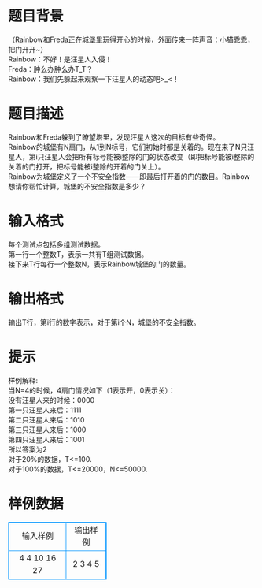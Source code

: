 # 

 
 # 题目背景 
（Rainbow和Freda正在城堡里玩得开心的时候，外面传来一阵声音：小猫乖乖，把门开开~）<BR>Rainbow：不好！是汪星人入侵！<BR>Freda：肿么办肿么办T_T？<BR>Rainbow：我们先躲起来观察一下汪星人的动态吧&gt;_&lt;！ 

 
 # 题目描述 
Rainbow和Freda躲到了瞭望塔里，发现汪星人这次的目标有些奇怪。<BR>Rainbow的城堡有N扇门，从1到N标号，它们初始时都是关着的。现在来了N只汪星人，第i只汪星人会把所有标号能被i整除的门的状态改变（即把标号能被i整除的关着的门打开，把标号能被i整除的开着的门关上）。<BR>Rainbow为城堡定义了一个不安全指数——即最后打开着的门的数目。Rainbow想请你帮忙计算，城堡的不安全指数是多少？ 

 
 # 输入格式 
每个测试点包括多组测试数据。<BR>第一行一个整数T，表示一共有T组测试数据。<BR>接下来T行每行一个整数N，表示Rainbow城堡的门的数量。 

 
 # 输出格式 
输出T行，第i行的数字表示，对于第i个N，城堡的不安全指数。 

 
 # 提示 
样例解释:　　　<BR>当N=4的时候，4扇门情况如下（1表示开，0表示关）：<BR>没有汪星人来的时候：0000<BR>第一只汪星人来后：1111<BR>第二只汪星人来后：1010<BR>第三只汪星人来后：1000<BR>第四只汪星人来后：1001<BR>所以答案为2<BR>对于20%的数据，T&lt;=100.<BR>对于100%的数据，T&lt;=20000，N&lt;=50000. 
# 样例数据
<style>
        table,table tr th, table tr td { border:1px solid #0094ff; }
        table { width: 200px; min-height: 25px; line-height: 25px; text-align: center; border-collapse: collapse;}   
    </style>
<table>
	<tr>
		<td>输入样例</td>
		<td>输出样例</td>
	</tr>
<tr><td>4
4
10
16
27</td><td>2
3
4
5</td></tr></table>
